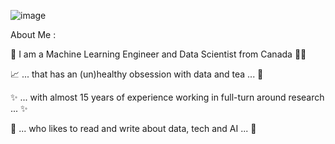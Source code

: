 ![image](https://github.com/katml/curiosity/assets/164201624/e556e78e-b79d-43d0-b429-d9c5d91c3ae6)

About Me :

:wave: I am a Machine Learning Engineer and Data Scientist from Canada  :woman_technologist:

📈 ... that has an (un)healthy obsession with data and tea ... :tea:

✨ ... with almost 15 years of experience working in full-turn around research ... ✨

:brain: ... who likes to read and write about data, tech and AI ... :wrench:
